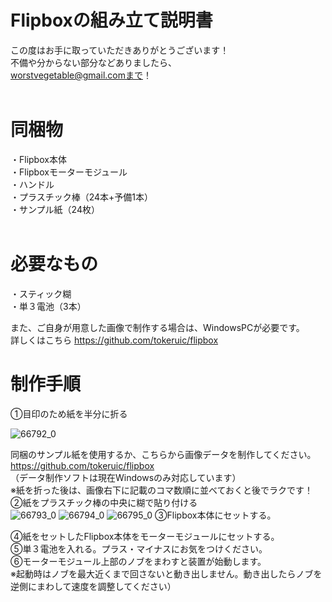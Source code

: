 # Flipboxの組み立て説明書

この度はお手に取っていただきありがとうございます！  
不備や分からない部分などありましたら、  
worstvegetable@gmail.comまで！  
 
# 同梱物
・Flipbox本体  
・Flipboxモーターモジュール  
・ハンドル  
・プラスチック棒（24本+予備1本）  
・サンプル紙（24枚）  
 
# 必要なもの
・スティック糊  
・単３電池（3本）  
  
また、ご自身が用意した画像で制作する場合は、WindowsPCが必要です。  
詳しくはこちら https://github.com/tokeruic/flipbox  

# 制作手順
①目印のため紙を半分に折る  

![66792_0](https://github.com/tokeruic/flipbox/assets/69045494/6729ad83-189a-4172-9e4c-1a02d7889d3c)

同梱のサンプル紙を使用するか、こちらから画像データを制作してください。  
https://github.com/tokeruic/flipbox  
（データ制作ソフトは現在Windowsのみ対応しています）  
※紙を折った後は、画像右下に記載のコマ数順に並べておくと後でラクです！  
②紙をプラスチック棒の中央に糊で貼り付ける  
![66793_0](https://github.com/tokeruic/flipbox/assets/69045494/ffd60fe7-9c86-41c5-93db-369a9e6b53e6)
![66794_0](https://github.com/tokeruic/flipbox/assets/69045494/c366392b-51b8-4ca2-aea1-01763fe28c7e)
![66795_0](https://github.com/tokeruic/flipbox/assets/69045494/a6512fb5-0b72-41e6-bea2-651e3423e4b9)
③Flipbox本体にセットする。  

④紙をセットしたFlipbox本体をモーターモジュールにセットする。   
⑤単３電池を入れる。プラス・マイナスにお気をつけください。  
⑥モーターモジュール上部のノブをまわすと装置が始動します。  
※起動時はノブを最大近くまで回さないと動き出しません。動き出したらノブを逆側にまわして速度を調整してください）

